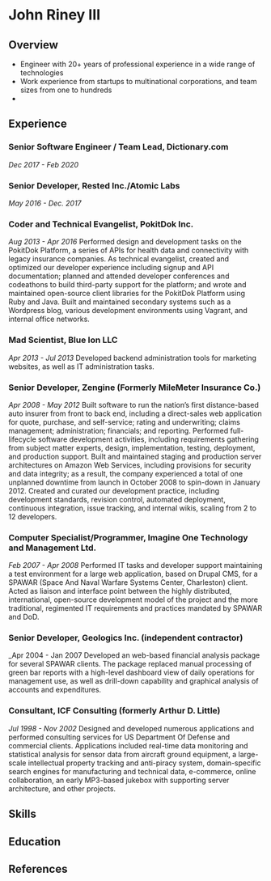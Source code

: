 # John Riney III

## Overview

* Engineer with 20+ years of professional experience in a wide range of technologies
* Work experience from startups to multinational corporations, and team sizes from one to hundreds
* 

## Experience

### Senior Software Engineer / Team Lead, Dictionary.com
_Dec 2017 - Feb 2020_

### Senior Developer, Rested Inc./Atomic Labs
_May 2016 - Dec. 2017_

### Coder and Technical Evangelist, PokitDok Inc.
_Aug 2013 - Apr 2016_
Performed design and development tasks on the PokitDok Platform, a series of APIs for health data and connectivity with legacy insurance companies. As technical evangelist, created and optimized our developer experience including signup and API documentation; planned and attended developer conferences and codeathons to build third-party support for the platform; and wrote and maintained open-source client libraries for the PokitDok Platform using Ruby and Java. Built and maintained secondary systems such as a Wordpress blog, various development environments using Vagrant, and internal office networks.

### Mad Scientist, Blue Ion LLC
_Apr 2013 - Jul 2013_
Developed backend administration tools for marketing websites, as well as IT administration tasks.

### Senior Developer, Zengine (Formerly MileMeter Insurance Co.)
_Apr 2008 - May 2012_
Built software to run the nation’s first distance-based auto insurer from front to back end, including a direct-sales web application for quote, purchase, and self-service; rating and underwriting; claims management; administration; financials; and reporting. Performed full-lifecycle software development activities, including requirements gathering from subject matter experts, design, implementation, testing, deployment, and production support. Built and maintained staging and production server architectures on Amazon Web Services, including provisions for security and data integrity; as a result, the company experienced a total of one unplanned downtime from launch in October 2008 to spin-down in January 2012. Created and curated our development practice, including development standards, revision control, automated deployment, continuous integration, issue tracking, and internal wikis, scaling from 2 to 12 developers.

### Computer Specialist/Programmer, Imagine One Technology and Management Ltd.
_Feb 2007 - Apr 2008_
Performed IT tasks and developer support maintaining a test environment for a large web application, based on Drupal CMS, for a SPAWAR (Space And Naval Warfare Systems Center, Charleston) client. Acted as liaison and interface point between the highly distributed, international, open-source development model of the project and the more traditional, regimented IT requirements and practices mandated by SPAWAR and DoD. 

### Senior Developer, Geologics Inc. (independent contractor) 
_Apr 2004 - Jan 2007
Developed an web-based financial analysis package for several SPAWAR clients. The package replaced manual processing of green bar reports with a high-level dashboard view of daily operations for management use, as well as drill-down capability and graphical analysis of accounts and expenditures. 

### Consultant, ICF Consulting (formerly Arthur D. Little)
_Jul 1998 - Nov 2002_ 
Designed and developed numerous applications and performed consulting services for US Department Of Defense and commercial clients. Applications included real-time data monitoring and statistical analysis for sensor data from aircraft ground equipment, a large-scale intellectual property tracking and anti-piracy system, domain-specific search engines for manufacturing and technical data, e-commerce, online collaboration, an early MP3-based jukebox with supporting server architecture, and other projects. 

## Skills

## Education

## References

